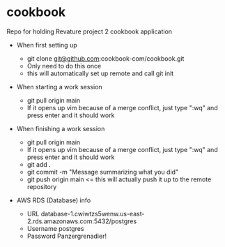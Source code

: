 # cookbook
Repo for holding Revature project 2 cookbook application 

* When first setting up
	- git clone git@github.com:cookbook-com/cookbook.git
	- Only need to do this once
	- this will automatically set up remote and call git init
	
* When starting a work session
	- git pull origin main
	- If it opens up vim because of a merge conflict, just type ":wq" and press enter and it should work
	
* When finishing a work session
	- git pull origin main
	- If it opens up vim because of a merge conflict, just type ":wq" and press enter and it should work
	- git add .
	- git commit -m "Message summarizing what you did"
	- git push origin main <= this will actually push it up to the remote repository
	
* AWS RDS (Database) info
	- URL database-1.cwiwtzs5wenw.us-east-2.rds.amazonaws.com:5432/postgres
	- Username postgres
	- Password Panzergrenadier!
	